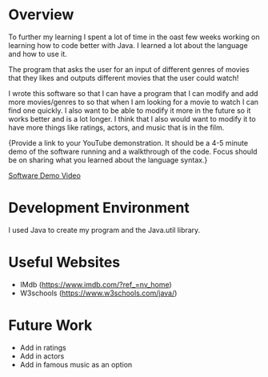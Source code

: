 # Overview

To further my learning I spent a lot of time in the oast few weeks working on learning how to code better with Java. I learned a lot about the language and how to use it.

The program that asks the user for an input of different genres of movies that they likes and outputs different movies that the user could watch!

I wrote this software so that I can have a program that I can modify and add more movies/genres to so that when I am looking for a movie to watch I can find one quickly. I also want to be able to modify it more in the future so it works better and is a lot longer. I think that I also would want to modify it to have more things like ratings, actors, and music that is in the film.

{Provide a link to your YouTube demonstration. It should be a 4-5 minute demo of the software running and a walkthrough of the code. Focus should be on sharing what you learned about the language syntax.}

[Software Demo Video](https://youtu.be/92geHlKg8do)

# Development Environment
I used Java to create my program and the Java.util library.

# Useful Websites
- IMdb (https://www.imdb.com/?ref_=nv_home)
- W3schools (https://www.w3schools.com/java/)

# Future Work

- Add in ratings
- Add in actors
- Add in famous music as an option 